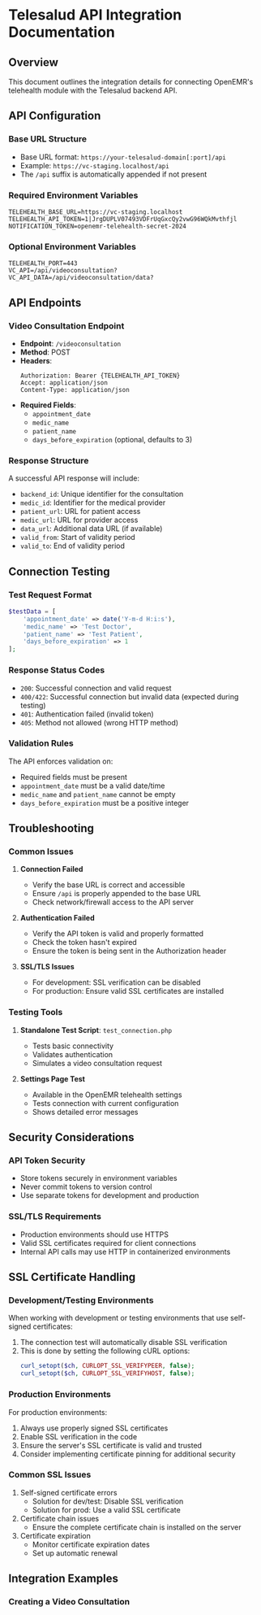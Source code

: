 # Telesalud API Integration Documentation

## Overview
This document outlines the integration details for connecting OpenEMR's telehealth module with the Telesalud backend API.

## API Configuration

### Base URL Structure
- Base URL format: `https://your-telesalud-domain[:port]/api`
- Example: `https://vc-staging.localhost/api`
- The `/api` suffix is automatically appended if not present

### Required Environment Variables
```env
TELEHEALTH_BASE_URL=https://vc-staging.localhost
TELEHEALTH_API_TOKEN=1|JrgDUPLV07493VDFrUqGxcQy2vwG96WQkMvthfjl
NOTIFICATION_TOKEN=openemr-telehealth-secret-2024
```

### Optional Environment Variables
```env
TELEHEALTH_PORT=443
VC_API=/api/videoconsultation?
VC_API_DATA=/api/videoconsultation/data?
```

## API Endpoints

### Video Consultation Endpoint
- **Endpoint**: `/videoconsultation`
- **Method**: POST
- **Headers**:
  ```
  Authorization: Bearer {TELEHEALTH_API_TOKEN}
  Accept: application/json
  Content-Type: application/json
  ```
- **Required Fields**:
  - `appointment_date`
  - `medic_name`
  - `patient_name`
  - `days_before_expiration` (optional, defaults to 3)

### Response Structure
A successful API response will include:
- `backend_id`: Unique identifier for the consultation
- `medic_id`: Identifier for the medical provider
- `patient_url`: URL for patient access
- `medic_url`: URL for provider access
- `data_url`: Additional data URL (if available)
- `valid_from`: Start of validity period
- `valid_to`: End of validity period

## Connection Testing

### Test Request Format
```php
$testData = [
    'appointment_date' => date('Y-m-d H:i:s'),
    'medic_name' => 'Test Doctor',
    'patient_name' => 'Test Patient',
    'days_before_expiration' => 1
];
```

### Response Status Codes
- `200`: Successful connection and valid request
- `400/422`: Successful connection but invalid data (expected during testing)
- `401`: Authentication failed (invalid token)
- `405`: Method not allowed (wrong HTTP method)

### Validation Rules
The API enforces validation on:
- Required fields must be present
- `appointment_date` must be a valid date/time
- `medic_name` and `patient_name` cannot be empty
- `days_before_expiration` must be a positive integer

## Troubleshooting

### Common Issues
1. **Connection Failed**
   - Verify the base URL is correct and accessible
   - Ensure `/api` is properly appended to the base URL
   - Check network/firewall access to the API server

2. **Authentication Failed**
   - Verify the API token is valid and properly formatted
   - Check the token hasn't expired
   - Ensure the token is being sent in the Authorization header

3. **SSL/TLS Issues**
   - For development: SSL verification can be disabled
   - For production: Ensure valid SSL certificates are installed

### Testing Tools
1. **Standalone Test Script**: `test_connection.php`
   - Tests basic connectivity
   - Validates authentication
   - Simulates a video consultation request

2. **Settings Page Test**
   - Available in the OpenEMR telehealth settings
   - Tests connection with current configuration
   - Shows detailed error messages

## Security Considerations

### API Token Security
- Store tokens securely in environment variables
- Never commit tokens to version control
- Use separate tokens for development and production

### SSL/TLS Requirements
- Production environments should use HTTPS
- Valid SSL certificates required for client connections
- Internal API calls may use HTTP in containerized environments

## SSL Certificate Handling

### Development/Testing Environments
When working with development or testing environments that use self-signed certificates:

1. The connection test will automatically disable SSL verification
2. This is done by setting the following cURL options:
   ```php
   curl_setopt($ch, CURLOPT_SSL_VERIFYPEER, false);
   curl_setopt($ch, CURLOPT_SSL_VERIFYHOST, false);
   ```

### Production Environments
For production environments:

1. Always use properly signed SSL certificates
2. Enable SSL verification in the code
3. Ensure the server's SSL certificate is valid and trusted
4. Consider implementing certificate pinning for additional security

### Common SSL Issues
1. Self-signed certificate errors
   - Solution for dev/test: Disable SSL verification
   - Solution for prod: Use a valid SSL certificate
2. Certificate chain issues
   - Ensure the complete certificate chain is installed on the server
3. Certificate expiration
   - Monitor certificate expiration dates
   - Set up automatic renewal

## Integration Examples

### Creating a Video Consultation
```